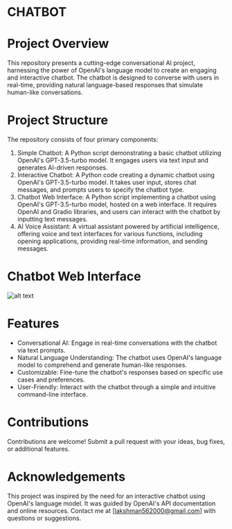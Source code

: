# CHATBOT
# Project Overview

This repository presents a cutting-edge conversational AI project, harnessing the power of OpenAI's language model to create an engaging and interactive chatbot. The chatbot is designed to converse with users in real-time, providing natural language-based responses that simulate human-like conversations.

# Project Structure

The repository consists of four primary components:

1. Simple Chatbot: A Python script demonstrating a basic chatbot utilizing OpenAI's GPT-3.5-turbo model. It engages users via text input and generates AI-driven responses.
2. Interactive Chatbot: A Python code creating a dynamic chatbot using OpenAI's GPT-3.5-turbo model. It takes user input, stores chat messages, and prompts users to specify the chatbot type.
3. Chatbot Web Interface: A Python script implementing a chatbot using OpenAI's GPT-3.5-turbo model, hosted on a web interface. It requires OpenAI and Gradio libraries, and users can interact with the chatbot by inputting text messages.
4. AI Voice Assistant: A virtual assistant powered by artificial intelligence, offering voice and text interfaces for various functions, including opening applications, providing real-time information, and sending messages.

# Chatbot Web Interface

![alt text](Chatbot.png)

# Features

- Conversational AI: Engage in real-time conversations with the chatbot via text prompts.
- Natural Language Understanding: The chatbot uses OpenAI's language model to comprehend and generate human-like responses.
- Customizable: Fine-tune the chatbot's responses based on specific use cases and preferences.
- User-Friendly: Interact with the chatbot through a simple and intuitive command-line interface.

# Contributions

Contributions are welcome! Submit a pull request with your ideas, bug fixes, or additional features.

# Acknowledgements

This project was inspired by the need for an interactive chatbot using OpenAI's language model. It was guided by OpenAI's API documentation and online resources. Contact me at [lakshman562000@gmail.com] with questions or suggestions.
